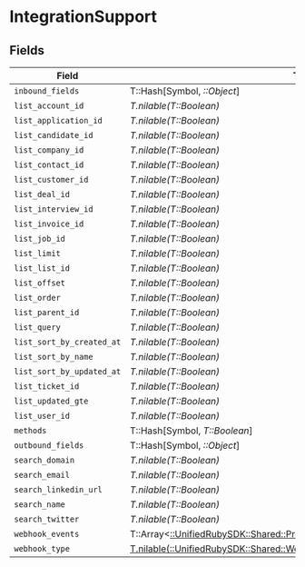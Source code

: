# IntegrationSupport


## Fields

| Field                                                                                                                                         | Type                                                                                                                                          | Required                                                                                                                                      | Description                                                                                                                                   |
| --------------------------------------------------------------------------------------------------------------------------------------------- | --------------------------------------------------------------------------------------------------------------------------------------------- | --------------------------------------------------------------------------------------------------------------------------------------------- | --------------------------------------------------------------------------------------------------------------------------------------------- |
| `inbound_fields`                                                                                                                              | T::Hash[Symbol, *::Object*]                                                                                                                   | :heavy_minus_sign:                                                                                                                            | N/A                                                                                                                                           |
| `list_account_id`                                                                                                                             | *T.nilable(T::Boolean)*                                                                                                                       | :heavy_minus_sign:                                                                                                                            | N/A                                                                                                                                           |
| `list_application_id`                                                                                                                         | *T.nilable(T::Boolean)*                                                                                                                       | :heavy_minus_sign:                                                                                                                            | N/A                                                                                                                                           |
| `list_candidate_id`                                                                                                                           | *T.nilable(T::Boolean)*                                                                                                                       | :heavy_minus_sign:                                                                                                                            | N/A                                                                                                                                           |
| `list_company_id`                                                                                                                             | *T.nilable(T::Boolean)*                                                                                                                       | :heavy_minus_sign:                                                                                                                            | N/A                                                                                                                                           |
| `list_contact_id`                                                                                                                             | *T.nilable(T::Boolean)*                                                                                                                       | :heavy_minus_sign:                                                                                                                            | N/A                                                                                                                                           |
| `list_customer_id`                                                                                                                            | *T.nilable(T::Boolean)*                                                                                                                       | :heavy_minus_sign:                                                                                                                            | N/A                                                                                                                                           |
| `list_deal_id`                                                                                                                                | *T.nilable(T::Boolean)*                                                                                                                       | :heavy_minus_sign:                                                                                                                            | N/A                                                                                                                                           |
| `list_interview_id`                                                                                                                           | *T.nilable(T::Boolean)*                                                                                                                       | :heavy_minus_sign:                                                                                                                            | N/A                                                                                                                                           |
| `list_invoice_id`                                                                                                                             | *T.nilable(T::Boolean)*                                                                                                                       | :heavy_minus_sign:                                                                                                                            | N/A                                                                                                                                           |
| `list_job_id`                                                                                                                                 | *T.nilable(T::Boolean)*                                                                                                                       | :heavy_minus_sign:                                                                                                                            | N/A                                                                                                                                           |
| `list_limit`                                                                                                                                  | *T.nilable(T::Boolean)*                                                                                                                       | :heavy_minus_sign:                                                                                                                            | N/A                                                                                                                                           |
| `list_list_id`                                                                                                                                | *T.nilable(T::Boolean)*                                                                                                                       | :heavy_minus_sign:                                                                                                                            | N/A                                                                                                                                           |
| `list_offset`                                                                                                                                 | *T.nilable(T::Boolean)*                                                                                                                       | :heavy_minus_sign:                                                                                                                            | N/A                                                                                                                                           |
| `list_order`                                                                                                                                  | *T.nilable(T::Boolean)*                                                                                                                       | :heavy_minus_sign:                                                                                                                            | N/A                                                                                                                                           |
| `list_parent_id`                                                                                                                              | *T.nilable(T::Boolean)*                                                                                                                       | :heavy_minus_sign:                                                                                                                            | N/A                                                                                                                                           |
| `list_query`                                                                                                                                  | *T.nilable(T::Boolean)*                                                                                                                       | :heavy_minus_sign:                                                                                                                            | N/A                                                                                                                                           |
| `list_sort_by_created_at`                                                                                                                     | *T.nilable(T::Boolean)*                                                                                                                       | :heavy_minus_sign:                                                                                                                            | N/A                                                                                                                                           |
| `list_sort_by_name`                                                                                                                           | *T.nilable(T::Boolean)*                                                                                                                       | :heavy_minus_sign:                                                                                                                            | N/A                                                                                                                                           |
| `list_sort_by_updated_at`                                                                                                                     | *T.nilable(T::Boolean)*                                                                                                                       | :heavy_minus_sign:                                                                                                                            | N/A                                                                                                                                           |
| `list_ticket_id`                                                                                                                              | *T.nilable(T::Boolean)*                                                                                                                       | :heavy_minus_sign:                                                                                                                            | N/A                                                                                                                                           |
| `list_updated_gte`                                                                                                                            | *T.nilable(T::Boolean)*                                                                                                                       | :heavy_minus_sign:                                                                                                                            | N/A                                                                                                                                           |
| `list_user_id`                                                                                                                                | *T.nilable(T::Boolean)*                                                                                                                       | :heavy_minus_sign:                                                                                                                            | N/A                                                                                                                                           |
| `methods`                                                                                                                                     | T::Hash[Symbol, *T::Boolean*]                                                                                                                 | :heavy_minus_sign:                                                                                                                            | N/A                                                                                                                                           |
| `outbound_fields`                                                                                                                             | T::Hash[Symbol, *::Object*]                                                                                                                   | :heavy_minus_sign:                                                                                                                            | N/A                                                                                                                                           |
| `search_domain`                                                                                                                               | *T.nilable(T::Boolean)*                                                                                                                       | :heavy_minus_sign:                                                                                                                            | N/A                                                                                                                                           |
| `search_email`                                                                                                                                | *T.nilable(T::Boolean)*                                                                                                                       | :heavy_minus_sign:                                                                                                                            | N/A                                                                                                                                           |
| `search_linkedin_url`                                                                                                                         | *T.nilable(T::Boolean)*                                                                                                                       | :heavy_minus_sign:                                                                                                                            | N/A                                                                                                                                           |
| `search_name`                                                                                                                                 | *T.nilable(T::Boolean)*                                                                                                                       | :heavy_minus_sign:                                                                                                                            | N/A                                                                                                                                           |
| `search_twitter`                                                                                                                              | *T.nilable(T::Boolean)*                                                                                                                       | :heavy_minus_sign:                                                                                                                            | N/A                                                                                                                                           |
| `webhook_events`                                                                                                                              | T::Array<[::UnifiedRubySDK::Shared::PropertyIntegrationSupportWebhookEvents](../../models/shared/propertyintegrationsupportwebhookevents.md)> | :heavy_minus_sign:                                                                                                                            | N/A                                                                                                                                           |
| `webhook_type`                                                                                                                                | [T.nilable(::UnifiedRubySDK::Shared::WebhookType)](../../models/shared/webhooktype.md)                                                        | :heavy_minus_sign:                                                                                                                            | N/A                                                                                                                                           |